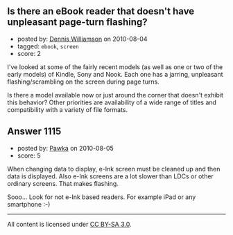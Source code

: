 ## Is there an eBook reader that doesn't have unpleasant page-turn flashing?

- posted by: [Dennis Williamson](https://stackexchange.com/users/-1/89-dennis-williamson) on 2010-08-04
- tagged: `ebook`, `screen`
- score: 2

<p>I've looked at some of the fairly recent models (as well as one or two of the early models) of Kindle, Sony and Nook. Each one has a jarring, unpleasant flashing/scrambling on the screen during page turns.</p>

<p>Is there a model available now or just around the corner that doesn't exhibit this behavior? Other priorities are availability of a wide range of titles and compatibility with a variety of file formats.</p>



## Answer 1115

- posted by: [Pawka](https://stackexchange.com/users/-1/667-pawka) on 2010-08-05
- score: 5

<p>When changing data to display, e-Ink screen must be cleaned up and then data is displayed. Also e-Ink screens are a lot slower than LDCs or other ordinary screens. That makes flashing. </p>

<p>Sooo... Look for not e-Ink based readers. For example iPad or any smartphone :-)</p>




---

All content is licensed under [CC BY-SA 3.0](https://creativecommons.org/licenses/by-sa/3.0/).
